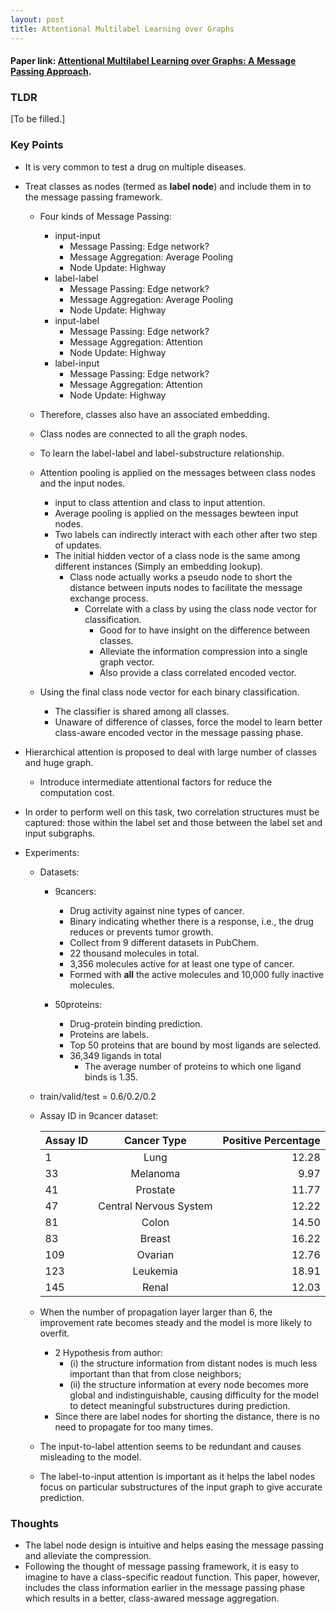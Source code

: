 ```yaml
---
layout: post
title: Attentional Multilabel Learning over Graphs
---
```


#### Paper link: [Attentional Multilabel Learning over Graphs: A Message Passing Approach](https://arxiv.org/abs/1804.00293).
### TLDR
[To be filled.]

### Key Points
- It is very common to test a drug on multiple diseases.
- Treat classes as nodes (termed as **label node**) and include them in to the message passing framework.
    - Four kinds of Message Passing:
        - input-input
            - Message Passing: Edge network?
            - Message Aggregation: Average Pooling
            - Node Update: Highway
        - label-label
            - Message Passing: Edge network?
            - Message Aggregation: Average Pooling
            - Node Update: Highway
        - input-label
            - Message Passing: Edge network?
            - Message Aggregation: Attention
            - Node Update: Highway
        - label-input
            - Message Passing: Edge network?
            - Message Aggregation: Attention
            - Node Update: Highway
    - Therefore, classes also have an associated embedding.
    - Class nodes are connected to all the graph nodes.
    - To learn the label-label and label-substructure relationship.
    - Attention pooling is applied on the messages between class nodes and the input nodes.
        - input to class attention and class to input attention.
        - Average pooling is applied on the messages bewteen input nodes.
        - Two labels can indirectly interact with each other after two step of updates.
        - The initial hidden vector of a class node is the same among different instances (Simply an embedding lookup).
            - Class node actually works a pseudo node to short the distance between inputs nodes to facilitate the message exchange process.
                - Correlate with a class by using the class node vector for classification.
                    - Good for to have insight on the difference between classes.
                    - Alleviate the information compression into a single graph vector.
                    - Also provide a class correlated encoded vector.

    - Using the final class node vector for each binary classification.
        - The classifier is shared among all classes.
        - Unaware of difference of classes, force the model to learn better class-aware encoded vector in the message passing phase.
- Hierarchical attention is proposed to deal with large number of classes and huge graph.
    - Introduce intermediate attentional factors for reduce the computation cost.

- In order to perform well on this task, two correlation structures must be captured: those within the label set and those between the label set and input subgraphs.

- Experiments:
    - Datasets:
        - 9cancers:
            - Drug activity against nine types of cancer.
            - Binary indicating whether there is a response, i.e., the drug reduces or prevents tumor growth.
            - Collect from 9 different datasets in PubChem.
            - 22 thousand molecules in total.
            - 3,356 molecules active for at least one type of cancer. 
            - Formed with **all** the active molecules and 10,000 fully inactive molecules.

        - 50proteins:
            - Drug-protein binding prediction.
            - Proteins are labels.
            - Top 50 proteins that are bound by most ligands are selected.
            - 36,349 ligands in total 
                - The average number of proteins to which one ligand binds is 1.35.

    - train/valid/test = 0.6/0.2/0.2
    - Assay ID in 9cancer dataset:

        |Assay ID |Cancer Type |Positive Percentage|
        | ------------- |:-------------:| -----:|
        |1 |Lung |12.28|
        |33 |Melanoma |9.97|
        |41 |Prostate |11.77|
        |47 |Central Nervous System |12.22|
        |81 |Colon |14.50|
        |83 |Breast |16.22|
        |109 |Ovarian |12.76|
        |123 |Leukemia |18.91|
        |145 |Renal |12.03|

    - When the number of propagation layer larger than 6, the improvement rate becomes steady and the model is more likely to overfit.
        - 2 Hypothesis from author:
            - (i) the structure information from distant nodes is much less important than that from close neighbors;
            - (ii) the structure information at every node becomes more global and indistinguishable, causing difficulty for the model to detect meaningful substructures during prediction.
        - Since there are label nodes for shorting the distance, there is no need to propagate for too many times.
    - The input-to-label attention seems to be redundant and causes misleading to the model.
    - The label-to-input attention is important as it helps the label nodes focus on particular substructures of the input graph to give accurate prediction. 

### Thoughts
- The label node design is intuitive and helps easing the message passing and alleviate the compression.
- Following the thought of message passing framework, it is easy to imagine to have a class-specific readout function. This paper, however, includes the class information earlier in the message passing phase which results in a better, class-awared message aggregation.
